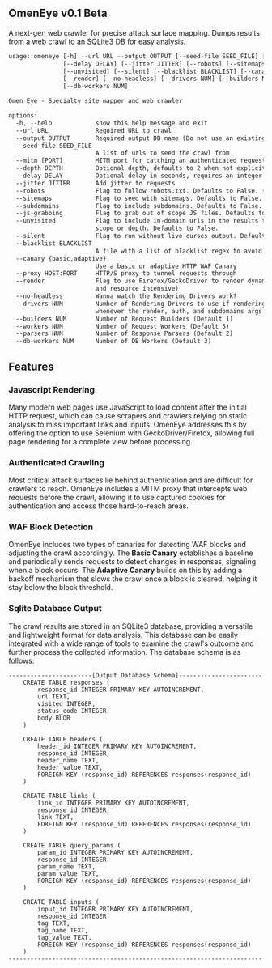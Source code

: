 ## OmenEye v0.1 Beta

A next-gen web crawler for precise attack surface mapping. Dumps results from a web crawl to an SQLite3 DB for easy analysis.


```txt
usage: omeneye [-h] --url URL --output OUTPUT [--seed-file SEED_FILE] [--mitm [PORT]] [--depth DEPTH]
               [--delay DELAY] [--jitter JITTER] [--robots] [--sitemaps] [--subdomains] [--js-grabbing]
               [--unvisited] [--silent] [--blacklist BLACKLIST] [--canary {basic,adaptive}] [--proxy HOST:PORT]
               [--render] [--no-headless] [--drivers NUM] [--builders NUM] [--workers NUM] [--parsers NUM]
               [--db-workers NUM]

Omen Eye - Specialty site mapper and web crawler

options:
  -h, --help            show this help message and exit
  --url URL             Required URL to crawl
  --output OUTPUT       Required output DB name (Do not use an existing DB)
  --seed-file SEED_FILE
                        A list of urls to seed the crawl from
  --mitm [PORT]         MITM port for catching an authenticated request for authed crawls (Default 8080 if used)
  --depth DEPTH         Optional depth, defaults to 2 when not explicitly set
  --delay DELAY         Optional delay in seconds, requires an integer value
  --jitter JITTER       Add jitter to requests
  --robots              Flag to follow robots.txt. Defaults to False. (Only Allow/Disallow Directives)
  --sitemaps            Flag to seed with sitemaps. Defaults to False.
  --subdomains          Flag to include subdomains. Defaults to False.
  --js-grabbing         Flag to grab out of scope JS files. Defaults to False.
  --unvisited           Flag to include in-domain urls in the results that were seen, but were unvisited due to
                        scope or depth. Defaults to False.
  --silent              Flag to run without live curses output. Defaults to False.
  --blacklist BLACKLIST
                        A file with a list of blacklist regex to avoid when crawling
  --canary {basic,adaptive}
                        Use a basic or adaptive HTTP WAF Canary
  --proxy HOST:PORT     HTTP/S proxy to tunnel requests through
  --render              Flag to use Firefox/GeckoDriver to render dynamic webpages. Defaults to False. (Can be slow
                        and resource intensive)
  --no-headless         Wanna watch the Rendering Drivers work?
  --drivers NUM         Number of Rendering Drivers to use if rendering (Default 1) (WARNING: This number is doubled
                        whenever the render, auth, and subdomains args are used together)
  --builders NUM        Number of Request Builders (Default 1)
  --workers NUM         Number of Request Workers (Default 5)
  --parsers NUM         Number of Response Parsers (Default 2)
  --db-workers NUM      Number of DB Workers (Default 3)
```


## Features

### Javascript Rendering
Many modern web pages use JavaScript to load content after the initial HTTP request, which can cause scrapers and crawlers relying on static analysis to miss important links and inputs. OmenEye addresses this by offering the option to use Selenium with GeckoDriver/Firefox, allowing full page rendering for a complete view before processing.

### Authenticated Crawling
Most critical attack surfaces lie behind authentication and are difficult for crawlers to reach. OmenEye includes a MITM proxy that intercepts web requests before the crawl, allowing it to use captured cookies for authentication and access those hard-to-reach areas.

### WAF Block Detection
OmenEye includes two types of canaries for detecting WAF blocks and adjusting the crawl accordingly. The **Basic Canary** establishes a baseline and periodically sends requests to detect changes in responses, signaling when a block occurs. The **Adaptive Canary** builds on this by adding a backoff mechanism that slows the crawl once a block is cleared, helping it stay below the block threshold.


### Sqlite Database Output
The crawl results are stored in an SQLite3 database, providing a versatile and lightweight format for data analysis. This database can be easily integrated with a wide range of tools to examine the crawl's outcome and further process the collected information. The database schema is as follows:

```
-----------------------[Output Database Schema]-----------------------
    CREATE TABLE responses (
        response_id INTEGER PRIMARY KEY AUTOINCREMENT,
        url TEXT,
        visited INTEGER,
        status_code INTEGER,
        body BLOB
    )

    CREATE TABLE headers (
        header_id INTEGER PRIMARY KEY AUTOINCREMENT,
        response_id INTEGER,
        header_name TEXT,
        header_value TEXT,
        FOREIGN KEY (response_id) REFERENCES responses(response_id)
    )

    CREATE TABLE links (
        link_id INTEGER PRIMARY KEY AUTOINCREMENT,
        response_id INTEGER,
        link TEXT,
        FOREIGN KEY (response_id) REFERENCES responses(response_id)
    )

    CREATE TABLE query_params (
        param_id INTEGER PRIMARY KEY AUTOINCREMENT,
        response_id INTEGER,
        param_name TEXT,
        param_value TEXT,
        FOREIGN KEY (response_id) REFERENCES responses(response_id)
    )

    CREATE TABLE inputs (
        input_id INTEGER PRIMARY KEY AUTOINCREMENT,
        response_id INTEGER,
        tag TEXT,
        tag_name TEXT,
        tag_value TEXT,
        FOREIGN KEY (response_id) REFERENCES responses(response_id)
    )
----------------------------------------------------------------------
```

